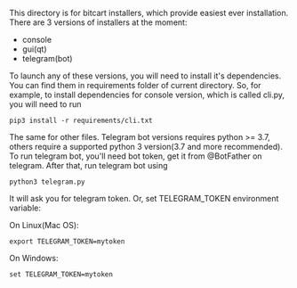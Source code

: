 This directory is for bitcart installers, which provide easiest ever installation.
There are 3 versions of installers at the moment:

- console
- gui(qt)
- telegram(bot)

To launch any of these versions, you will need to install it's dependencies.
You can find them in requirements folder of current directory.
So, for example, to install dependencies for console version, which is called
cli.py, you will need to run

    pip3 install -r requirements/cli.txt

The same for other files.
Telegram bot versions requires python >= 3.7, others require a supported python 3 version(3.7 and more recommended).
To run telegram bot, you'll need bot token, get it from @BotFather on telegram.
After that, run telegram bot using

    python3 telegram.py

It will ask you for telegram token.
Or, set TELEGRAM_TOKEN environment variable:

On Linux(Mac OS):

    export TELEGRAM_TOKEN=mytoken

On Windows:

    set TELEGRAM_TOKEN=mytoken
